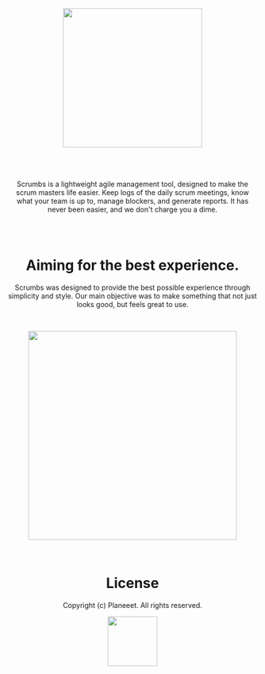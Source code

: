 
<div align="center">
  <a href="https://www.scrumbs.app/">
    <img width="280px"
      src="https://www.scrumbs.app/resources/images/scrumbs%20logo-colored.svg">
  </a>
  
  <br>
  <br>
  <br>
  <br>
  
  <p>Scrumbs is a lightweight agile management tool, designed to make the scrum masters life easier. Keep logs of the daily scrum meetings, know what your team is up to, manage blockers, and generate reports. It has never been easier, and we don't charge you a dime.</p>
  
  <br>
  <br>
  
  <h1>Aiming for the best experience.</h1>
  
  <p>Scrumbs was designed to provide the best possible experience through simplicity and style. Our main objective was to make something that not just looks good, but feels great to use.</p>
  
  <br>
  
  <img width="420px"
      src="https://www.scrumbs.app/resources/images/right-ui.svg">
      
  <br>
  
  <h1>License</h1>
  
  <p>Copyright (c) Planeeet. All rights reserved.</p>
  
  
  <a href="http://planeeet.com/">
    <img width="100px"
      src="http://www.planeeet.com/wp-content/themes/planeeet/frontend/img/logo.svg">
  </a>


</div>
